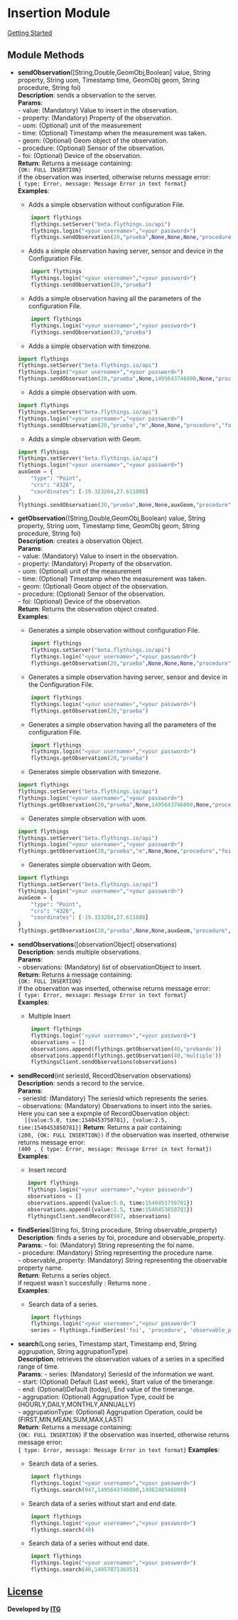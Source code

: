 # Insertion Module
[Getting Started](https://github.com/flythings/python)
## Module Methods 
- **sendObservation**([String,Double,GeomObj,Boolean] value, String property, String uom, Timestamp time, GeomObj geom, String procedure, String foi)    
    **Description**: sends a observation to the server.    
    **Params**:    
      - value: (Mandatory) Value to insert in the observation.    
      - property: (Mandatory) Property of the observation.    
      - uom: (Optional) unit of the measurement  
      - time: (Optional) Timestamp when the measurement was taken.    
      - geom: (Optional)  Geom object of the observation.    
      - procedure: (Optional) Sensor of the observation.    
      - foi:  (Optional) Device of the observation.      
    **Return**: Returns a message containing:      
    ```{OK: FULL INSERTION}```    
    if the observation was inserted, otherwise returns message error:    
    ```{ type: Error, message: Message Error in text format}```    
    **Examples**:    
      
    * Adds a simple observation without configuration File.  
    ```PYTHON  
        import flythings    
        flythings.setServer("beta.flythings.io/api")    
        flythings.login("<your username>","<your password>")    
        flythings.sendObservation(20,"prueba",None,None,None,"procedure","foi")    
    ```  
    * Adds a simple observation having server, sensor and device in the Configuration File.  
    ```PYTHON  
        import flythings     
        flythings.login("<your username>","<your password>")    
        flythings.sendObservation(20,"prueba")    
    ```  
    * Adds a simple observation having all the parameters of the configuration File.  
    ```PYTHON  
        import flythings     
        flythings.login("<your username>","<your password>")    
        flythings.sendObservation(20,"prueba")    
    ```    
    * Adds a simple observation with timezone.  
    ```PYTHON  
    import flythings      
    flythings.setServer("beta.flythings.io/api")      
    flythings.login("<your username>","<your password>")     
    flythings.sendObservation(20,"prueba",None,1495643746000,None,"procedure","foi")     
    ```    
    * Adds a simple observation with uom.  
    ```PYTHON  
    import flythings      
    flythings.setServer("beta.flythings.io/api")      
    flythings.login("<your username>","<your password>")     
    flythings.sendObservation(20,"prueba","m",None,None,"procedure","foi")    
    ```    
    * Adds a simple observation with Geom.  
    ```PYTHON  
    import flythings      
    flythings.setServer("beta.flythings.io/api")      
    flythings.login("<your username>","<your password>")     
    auxGeom = {  
        "type": "Point",  
        "crs": "4326",  
        "coordinates": [-19.323204,27.611808]  
    }  
    flythings.sendObservation(20,"prueba",None,None,auxGeom,"procedure","foi")     
    ```  
  
- **getObservation**((String,Double,GeomObj,Boolean) value, String property, String uom, Timestamp time, GeomObj geom, String procedure, String foi)    
    **Description**: creates a observation Object.    
    **Params**:    
      - value: (Mandatory) Value to insert in the observation.    
      - property: (Mandatory) Property of the observation.    
      - uom: (Optional) unit of the measurement    
      - time: (Optional) Timestamp when the measurement was taken.    
      - geom: (Optional)  Geom object of the observation.    
      - procedure: (Optional) Sensor of the observation.    
      - foi:  (Optional) Device of the observation.    
    **Return**: Returns the observation object created.    
    **Examples**:    
      
    * Generates a simple observation without configuration File.  
    ```PYTHON  
        import flythings    
        flythings.setServer("beta.flythings.io/api")    
        flythings.login("<your username>","<your password>")    
        flythings.getObservation(20,"prueba",None,None,None,"procedure","foi")    
    ```  
    * Generates a simple observation having server, sensor and device in the Configuration File.  
    ```PYTHON  
        import flythings     
        flythings.login("<your username>","<your password>")    
        flythings.getObservation(20,"prueba")    
    ```  
    * Generates a simple observation having all the parameters of the configuration File.  
    ```PYTHON  
        import flythings     
        flythings.login("<your username>","<your password>")    
        flythings.getObservation(20,"prueba")    
    ```    
    * Generates simple observation with timezone.  
    ```PYTHON  
    import flythings      
    flythings.setServer("beta.flythings.io/api")      
    flythings.login("<your username>","<your password>")     
    flythings.getObservation(20,"prueba",None,1495643746000,None,"procedure","foi")     
    ```    
    * Generates simple observation with uom.  
    ```PYTHON  
    import flythings      
    flythings.setServer("beta.flythings.io/api")      
    flythings.login("<your username>","<your password>")     
    flythings.getObservation(20,"prueba","m",None,None,"procedure","foi")  
    ```  
    * Generates simple observation with Geom.  
    ```PYTHON  
    import flythings      
    flythings.setServer("beta.flythings.io/api")      
    flythings.login("<your username>","<your password>")     
    auxGeom = {  
        "type": "Point",  
        "crs": "4326",  
        "coordinates": [-19.323204,27.611808]  
    }  
    flythings.getObservation(20,"prueba",None,None,auxGeom,"procedure","foi")     
    ```  
      
- **sendObservations**([observationObject] observations)    
    **Description**: sends multiple observations.      
    **Params**:    
      - observations: (Mandatory) list of observationObject to insert.     
   **Return**: Returns a message containing:    
    ```{OK: FULL INSERTION}```    
    if the observation was inserted, otherwise returns message error:    
    ```{ type: Error, message: Message Error in text format}```    
    **Examples**:  
   * Multiple Insert  
    ```PYTHON  
        import flythings     
        flythings.login("<your username>","<your password>")    
        observations = []  
        observations.append(flythings.getObservation(40,'probando'))  
        observations.append(flythings.getObservation(40,'multiple'))  
        flythingsClient.sendObservations(observations)  
    ``` 
- **sendRecord**(int seriesId, RecordObservation observations)    
    **Description**: sends a record to the service.      
    **Params**:    
      - seriesId: (Mandatory) The seriesId which represents the series.  
      - observations: (Mandatory) Observations to insert into the series.  
	      Here you can see a expmple of RecordObservation object:  
       ```  [{value:5.0, time:1540453750781}, {value:2.5, time:1540453850781}]```
   **Return**: Returns a pair containing:  
    ```(200, {OK: FULL INSERTION})```
    if the observation was inserted, otherwise returns message error:  
    ```(400 , { type: Error, message: Message Error in text format})```
   **Examples**:  
	 * Insert  record  
	```PYTHON
       import flythings
       flythings.login("<your username>","<your password>")
       observations = []
       observations.append({value:5.0, time:1540453750781})
       observations.append({value:2.5, time:1540453850781})
       flythingsClient.sendRecord(947, observations)
	```
 - **findSeries**(String foi, String procedure, String observable_property)  
   **Description**: finds a series by foi, procedure and observable_property.  
   **Params**:
	    - foi: (Mandatory) String representing the foi name.  
	    - procedure: (Mandatory)  String representing the procedure name.  
	    - observable_property:  (Mandatory) String representing the observable property name.  
   **Return**: Returns a series object.  
   if request wasn´t succesfully :  Returns none .  
   **Examples**:  
	 * Search data of a series.  
   ```PYTHON
       import flythings
       flythings.login("<your username>","<your password>")
       series = flythings.findSeries('foi', 'procedure', 'observable_property')
   ```

- **search**(Long series, Timestamp start, Timestamp end, String aggrupation, String aggrupationType)  
    **Description**: retrieves the observation values of a series in a specified range of time.  
    **Params**:
      - series: (Mandatory) SeriesId of the information we want.  
      - start: (Optional)  Default (Last week),  Start value of the timerange.  
      - end:  (Optional)Default (today), End value of the timerange.  
      - aggrupation: (Optional) Aggrupation Type, could be (HOURLY,DAILY,MONTHLY,ANNUALLY)  
      - aggrupationType:  (Optional)  Aggrupation Operation, could be (FIRST,MIN,MEAN,SUM,MAX,LAST)  
    **Return**: Returns a message containing:  
    ```{OK: FULL INSERTION}```
    if the observation was inserted, otherwise returns message error:  
    ```{ type: Error, message: Message Error in text format}```
    **Examples**:  

   * Search data of a series.  
    ```PYTHON
        import flythings
        flythings.login("<your username>","<your password>")
        flythings.search(947,1495643746000,1496248546000)
    ```

    * Search data of a series without start and end date.  
    ```PYTHON
        import flythings
        flythings.login("<your username>","<your password>")
        flythings.search(40)
    ```
     * Search data of a series without end date.  
    ```PYTHON
        import flythings
        flythings.login("<your username>","<your password>")
        flythings.search(40,1495787136953)
    ```

## [License](LICENSE)
**Developed by [ITG](http://www.itg.es)**